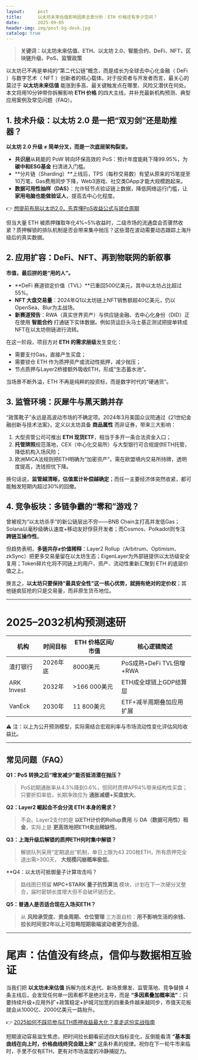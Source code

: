 ```yaml
---
layout:     post
title:      以太坊未来估值影响因素全景分析：ETH 价格还有多少空间？
date:       2025-09-05
header-img: img/post-bg-desk.jpg
catalog: true
---
```


> **关键词：以太坊未来估值、ETH、以太坊 2.0、智能合约、DeFi、NFT、区块链升级、PoS、监管政策**

以太坊已不再是单纯的“第二代公链”概念，而是成长为全球去中心化金融（ DeFi ）与数字艺术（ NFT ）创新者的核心载体。对于投资者与开发者而言，最关心的莫过于 **以太坊未来估值** 能涨到多高、最关键触发点在哪里、风险又潜伏在何处。本文将用10分钟带你拆解影响 **ETH 价格** 的四大主线，并补充最新机构预测、典型应用案例及常见问题（FAQ）。

## 1. 技术升级：以太坊 2.0 是一把“双刃剑”还是助推器？

**以太坊 2.0 升级 ≠ 简单分叉，而是一次底层架构裂变。**  
- **共识层**从耗能的 PoW 转向环保高效的 PoS：预计年度能耗下降99.95%，为 **碳中和ESG基金** 扫清进入门槛。  
- **分片链（Sharding）**上线后，TPS（每秒交易数）有望从原来的15笔提至10万笔，Gas费用同步下降，Web3游戏、社交类DApp才能大规模跑起来。  
- **数据可用性抽样（DAS）**：允许轻节点验证链上数据，降低网络运行门槛，让 **家用电脑也能做验证人**，提高去中心化程度。

👉 [想提前布局以太坊2.0，先弄懂PoS收益公式与锁仓周期](https://okxdog.com/)

但当大量 ETH 被质押赚取年化4%~5%收益时，二级市场的流通盘会否骤然收紧？质押解锁的排队机制是否会带来集中抛压？这些潜在波动需要动态跟踪上海升级后的真实数据。

## 2. 应用扩容：DeFi、NFT、再到物联网的新叙事

**市值，最后拼的是“用的人”。**  
- **DeFi 赛道锁定价值（TVL）**已重回500亿美元，其中以太坊占比超过55%。  
- **NFT 大盘交易量**：2024年Q1以太坊链上NFT销售额超40亿美元，仍以OpenSea、Blur为主战场。  
- **新赛道预告**：RWA（真实世界资产）与供应链金融、去中心化身份（DID）正在使用 **智能合约** 打通链下实体数据。例如货运巨头马士基正测试把提单转成NFT在以太坊侧链进行流转。

在这一阶段，项目方对 **ETH 的需求层级**发生变化：  
- 需要支付Gas，直接产生买盘；  
- 需要锁仓 ETH 作为质押资产或流动性抵押，减少抛压；  
- 节点质押与Layer2桥接额外吸收ETH，形成“生态蓄水池”。

当场景不断外溢，ETH 不再是纯粹的投资标，而是数字时代的“硬通货”。

## 3. 监管环境：灰犀牛与黑天鹅并存

“政策靴子”永远是高波动市场的不确定项。2024年3月美国众议院通过《21世纪金融创新与技术法案》，定义以太坊具备 **商品属性** 而非证券，带来三大影响：

1. 大型资管公司可推出 **ETH 现货ETF**，相当于多开一条合法资金入口；  
2. **托管牌照**规范落地，CEX（中心化交易所）与大型银行可合规提供ETH托管，降低机构入场风险；  
3. 欧洲MiCA法规则把ETH明确为“加密资产”，需在欧盟境内交易所持牌，透明度提高，洗钱担忧下降。

换句话说，**监管越清晰，估值累计补偿越确定**；而任一主要经济体突然收紧，都可能触发短期内超过30%的回撤。

## 4. 竞争板块：多链争霸的“零和”游戏？

曾被视为“以太坊杀手”的新公链层出不穷——BNB Chain主打高并发低Gas；Solana以毫秒级确认速度+移动友好俘获开发者；而Cosmos、Polkadot则专注 **跨链互操作性**。  

但趋势表明，**多链共存≠价值稀释**：Layer2 Rollup（Arbitrum、Optimism、zkSync）把更多交易量留在以太坊生态；EigenLayer为外部链提供以太坊级安全复用；Token碎片化将不同链上的用户、资产、流动性重新汇聚到 ETH 的底层价值之上。

换言之，**以太坊只要保持“最具安全性”这一核心优势，就拥有绝对的定价权**；其他链疯狂抢的只是交易量，而非原生货币地位。

---

# 2025–2032机构预测速研

| 机构        | 时间目标 | ETH 价格区间/市值 | 核心逻辑简述 |
|-------------|--------------|----------------|-------------|
| 渣打银行    | 2026年底    | 8000美元       | PoS成熟+DeFi TVL倍增+RWA |
| ARK Invest  | 2032年     | >166 000美元   | ETH成全球链上GDP结算层 |
| VanEck      | 2030年     | 11 800美元     | ETF+减半周期叠加应用扩展 |

⚠️ 注：以上为公开预测模型，实际需结合宏观利率与市场流动性变化评估风险收益比。

---

## 常见问题（FAQ）

**Q1：PoS 转换之后“增发减少”能否抵消潜在抛压？**  
> PoS初期通胀率从4.3%降到0.6%，但同时质押APR4%带来结构性买盘；只要折扣率低，长期净效应为 **通胀减缓+买盘放大**。

**Q2：Layer2 崛起会不会分流 ETH 本身的需求？**  
> 不会。Layer2支付的是 **以ETH计价的Rollup费用** 与 **DA（数据可用性）租金**，实际上是 **更高效地把ETH卖出稀缺性**。

**Q3：上海升级后解锁的质押ETH何时集中解锁？**  
> 解锁队列采用“定期退出”机制，单日上限为43 200枚ETH，所有质押完全退出需>300天， **大规模闪崩概率极低**。

**Q4：以太坊可抵御量子计算攻击吗？  
> 路线图已预留 **MPC+STARK 量子抗性算法** 模块，计划在下一次硬分叉整合，届时密钥长度增大但不会破坏链历史。

**Q5：普通人是否适合现在入场买ETH？**  
> 从 **风险承受度、资金周期、仓位管理** 三方面自检：**用不影响生活的余钱、拉长时间至2年以上可忽略短期极端波动者更为合适**。

---

# 尾声：估值没有终点，信仰与数据相互验证

当我们把 **以太坊未来估值** 拆解为技术迭代、新场景爆发、监管落地、竞争替换 4 条主线后，会发现任何单一因素都不是绝对主导，而是 **“多因素叠加概率法”**：只要持续升级+应用外扩+政策稳定+护城河加宽的四重条件越来越同步，市值天花板就会从1000亿、2000亿美元一路抬升。

👉 [2025如何不踩坑参与ETH质押收益最大化？拿走这份实战指南](https://okxdog.com/)

短期波动容易滋生焦虑，把时间拉长翻看前述四大指标变化，反倒能看清 **“基本面曲线在向上时，价格曲线终究会跟上来”** 这条朴素的规律。祝你在下一轮牛市来临时，手里不仅有ETH，更有对市场温度的冷静捕捉力。